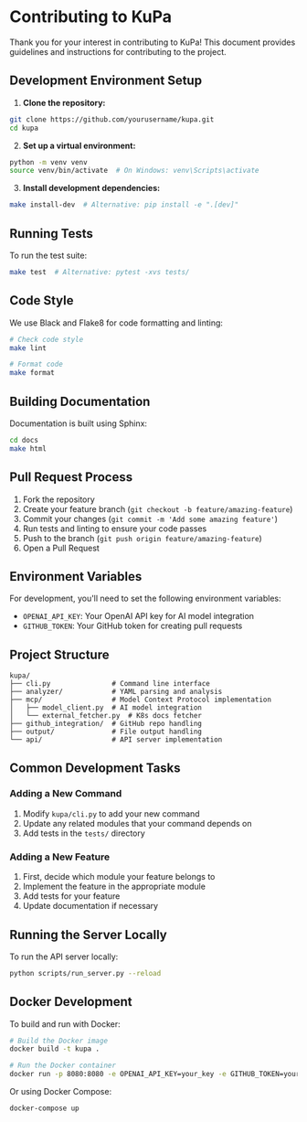 # Contributing to KuPa

Thank you for your interest in contributing to KuPa! This document provides guidelines and instructions for contributing to the project.

## Development Environment Setup

1. **Clone the repository:**

```bash
git clone https://github.com/yourusername/kupa.git
cd kupa
```

2. **Set up a virtual environment:**

```bash
python -m venv venv
source venv/bin/activate  # On Windows: venv\Scripts\activate
```

3. **Install development dependencies:**

```bash
make install-dev  # Alternative: pip install -e ".[dev]"
```

## Running Tests

To run the test suite:

```bash
make test  # Alternative: pytest -xvs tests/
```

## Code Style

We use Black and Flake8 for code formatting and linting:

```bash
# Check code style
make lint

# Format code
make format
```

## Building Documentation

Documentation is built using Sphinx:

```bash
cd docs
make html
```

## Pull Request Process

1. Fork the repository
2. Create your feature branch (`git checkout -b feature/amazing-feature`)
3. Commit your changes (`git commit -m 'Add some amazing feature'`)
4. Run tests and linting to ensure your code passes
5. Push to the branch (`git push origin feature/amazing-feature`)
6. Open a Pull Request

## Environment Variables

For development, you'll need to set the following environment variables:

- `OPENAI_API_KEY`: Your OpenAI API key for AI model integration
- `GITHUB_TOKEN`: Your GitHub token for creating pull requests

## Project Structure

```
kupa/
├── cli.py               # Command line interface
├── analyzer/            # YAML parsing and analysis
├── mcp/                 # Model Context Protocol implementation
│   ├── model_client.py  # AI model integration
│   └── external_fetcher.py  # K8s docs fetcher
├── github_integration/  # GitHub repo handling
├── output/              # File output handling
└── api/                 # API server implementation
```

## Common Development Tasks

### Adding a New Command

1. Modify `kupa/cli.py` to add your new command
2. Update any related modules that your command depends on
3. Add tests in the `tests/` directory

### Adding a New Feature

1. First, decide which module your feature belongs to
2. Implement the feature in the appropriate module
3. Add tests for your feature
4. Update documentation if necessary

## Running the Server Locally

To run the API server locally:

```bash
python scripts/run_server.py --reload
```

## Docker Development

To build and run with Docker:

```bash
# Build the Docker image
docker build -t kupa .

# Run the Docker container
docker run -p 8080:8080 -e OPENAI_API_KEY=your_key -e GITHUB_TOKEN=your_token kupa server --port 8080
```

Or using Docker Compose:

```bash
docker-compose up
```
